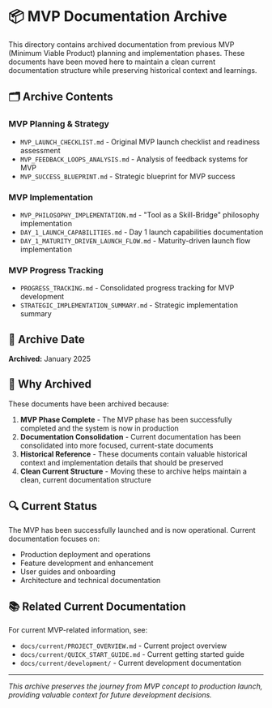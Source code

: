 # 📦 MVP Documentation Archive

This directory contains archived documentation from previous MVP (Minimum Viable Product) planning and implementation phases. These documents have been moved here to maintain a clean current documentation structure while preserving historical context and learnings.

## 🗂️ Archive Contents

### **MVP Planning & Strategy**
- `MVP_LAUNCH_CHECKLIST.md` - Original MVP launch checklist and readiness assessment
- `MVP_FEEDBACK_LOOPS_ANALYSIS.md` - Analysis of feedback systems for MVP
- `MVP_SUCCESS_BLUEPRINT.md` - Strategic blueprint for MVP success

### **MVP Implementation**
- `MVP_PHILOSOPHY_IMPLEMENTATION.md` - "Tool as a Skill-Bridge" philosophy implementation
- `DAY_1_LAUNCH_CAPABILITIES.md` - Day 1 launch capabilities documentation
- `DAY_1_MATURITY_DRIVEN_LAUNCH_FLOW.md` - Maturity-driven launch flow implementation

### **MVP Progress Tracking**
- `PROGRESS_TRACKING.md` - Consolidated progress tracking for MVP development
- `STRATEGIC_IMPLEMENTATION_SUMMARY.md` - Strategic implementation summary

## 📅 Archive Date
**Archived:** January 2025

## 🎯 Why Archived

These documents have been archived because:

1. **MVP Phase Complete** - The MVP phase has been successfully completed and the system is now in production
2. **Documentation Consolidation** - Current documentation has been consolidated into more focused, current-state documents
3. **Historical Reference** - These documents contain valuable historical context and implementation details that should be preserved
4. **Clean Current Structure** - Moving these to archive helps maintain a clean, current documentation structure

## 🔍 Current Status

The MVP has been successfully launched and is now operational. Current documentation focuses on:
- Production deployment and operations
- Feature development and enhancement
- User guides and onboarding
- Architecture and technical documentation

## 📚 Related Current Documentation

For current MVP-related information, see:
- `docs/current/PROJECT_OVERVIEW.md` - Current project overview
- `docs/current/QUICK_START_GUIDE.md` - Current getting started guide
- `docs/current/development/` - Current development documentation

---

*This archive preserves the journey from MVP concept to production launch, providing valuable context for future development decisions.*
